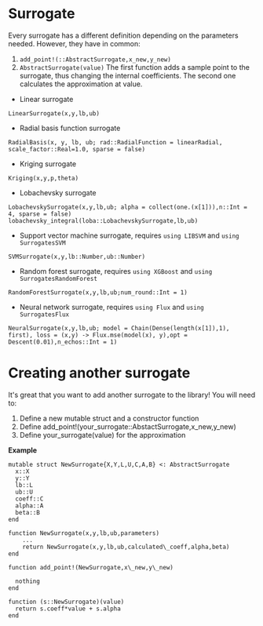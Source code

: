 # Surrogate
Every surrogate has a different definition depending on the parameters needed.
However, they have in common:

1. ```add_point!(::AbstractSurrogate,x_new,y_new)```
2. ```AbstractSurrogate(value)```
The first function adds a sample point to the surrogate, thus changing the internal
coefficients. The second one calculates the approximation at value.

* Linear surrogate
```@docs
LinearSurrogate(x,y,lb,ub)
```

* Radial basis function surrogate
```@docs
RadialBasis(x, y, lb, ub; rad::RadialFunction = linearRadial, scale_factor::Real=1.0, sparse = false)
```

* Kriging surrogate
```@docs
Kriging(x,y,p,theta)
```

* Lobachevsky surrogate
```@docs
LobachevskySurrogate(x,y,lb,ub; alpha = collect(one.(x[1])),n::Int = 4, sparse = false)
lobachevsky_integral(loba::LobachevskySurrogate,lb,ub)
```

* Support vector machine surrogate, requires `using LIBSVM` and `using SurrogatesSVM`
```
SVMSurrogate(x,y,lb::Number,ub::Number)
```

* Random forest surrogate, requires `using XGBoost` and `using SurrogatesRandomForest`
```
RandomForestSurrogate(x,y,lb,ub;num_round::Int = 1)
```

* Neural network surrogate, requires `using Flux` and `using SurrogatesFlux`
```
NeuralSurrogate(x,y,lb,ub; model = Chain(Dense(length(x[1]),1), first), loss = (x,y) -> Flux.mse(model(x), y),opt = Descent(0.01),n_echos::Int = 1)
```

# Creating another surrogate
It's great that you want to add another surrogate to the library!
You will need to:

1. Define a new mutable struct and a constructor function
2. Define add\_point!(your\_surrogate::AbstactSurrogate,x\_new,y\_new)
3. Define your\_surrogate(value) for the approximation

**Example**
```
mutable struct NewSurrogate{X,Y,L,U,C,A,B} <: AbstractSurrogate
  x::X
  y::Y
  lb::L
  ub::U
  coeff::C
  alpha::A
  beta::B
end

function NewSurrogate(x,y,lb,ub,parameters)
    ...
    return NewSurrogate(x,y,lb,ub,calculated\_coeff,alpha,beta)
end

function add_point!(NewSurrogate,x\_new,y\_new)

  nothing
end

function (s::NewSurrogate)(value)
  return s.coeff*value + s.alpha
end
```
